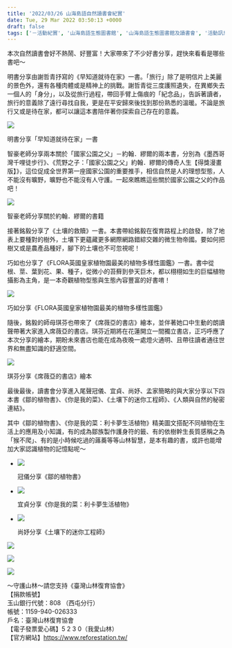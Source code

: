 ```yaml
---
title: '2022/03/26 山海島語自然讀書會紀實'
date: Tue, 29 Mar 2022 03:50:13 +0000
draft: false
tags: ['－活動紀實', '山海島語生態圖書館', '山海島語生態圖書館及讀書會', '活動訊息', '自然讀書會', '讀書會']
---
```


本次自然讀書會好不熱鬧、好豐富！大家帶來了不少好書分享，趕快來看看是哪些書吧～

明書分享由謝哲青抒寫的《早知道就待在家》一書。「旅行」除了是明信片上美麗的景色外，還有各種肉體或是精神上的挑戰。謝哲青從三度護照遺失，在異鄉失去一個人的「身分」，以及從旅行過程，帶回手臂上傷痕的「紀念品」，告訴著讀者，旅行的意義除了遠行尋找自我，更是在平安歸來後找到那份熟悉的溫暖。不論是旅行又或是待在家，都可以讓這本書陪伴著你探索自己存在的意義。

![](https://www.reforestation.tw/wp-content/uploads/2022/03/276124824_4924310840992482_4974597033163796311_n.jpg)

明書分享「早知道就待在家」一書

智豪老師分享兩本關於「國家公園之父」－約翰．繆爾的兩本書，分別為《墨西哥灣千哩徒步行》、《荒野之子：「國家公園之父」約翰．繆爾的傳奇人生【得獎漫畫版】》，這位促成全世界第一座國家公園的重要推手，相信自然是人的理想型態，人不能沒有曠野，曠野也不能沒有人守護。一起來瞧瞧這些關於國家公園之父的作品吧！

![](https://www.reforestation.tw/wp-content/uploads/2022/03/LINE_ALBUM_20220326自然讀書會_220328_13.jpg)

智豪老師分享關於約翰．繆爾的書籍

接著銘毅分享了《土壤的救贖》一書。本書帶給銘毅在復育路程上的啟發，除了地表上要種對的樹外，土壤下更蘊藏更多網際網路錯綜交雜的微生物帝國。要如何把樹又或是農產品種好，腳下的土壤也不可忽視呢！

巧如也分享了《FLORA英國皇家植物園最美的植物多樣性圖鑑》一書。書中從根、莖、葉到花、果、種子，從微小的苔蘚到參天巨木，都以栩栩如生的巨幅植物攝影為主角，是一本奇觀植物型態與生態內容豐富的好書唷！

![](https://www.reforestation.tw/wp-content/uploads/2022/03/LINE_ALBUM_20220326自然讀書會_220328_12.jpg)

巧如分享《FLORA英國皇家植物園最美的植物多樣性圖鑑》

隨後，銘毅的師母琪芬也帶來了《席薇亞的書店》繪本，並伴著她口中生動的朗讀聲帶著大家進入席薇亞的書店。琪芬近期將在花蓮開立一間獨立書店，正巧呼應了本次分享的繪本，期盼未來書店也能在成為夜晚一處燈火通明、且帶往讀者通往世界和無盡知識的舒適空間。

![](https://www.reforestation.tw/wp-content/uploads/2022/03/LINE_ALBUM_20220326自然讀書會_220328_7.jpg)

琪芬分享《席薇亞的書店》繪本

最後最後，讀書會分享進入尾聲冠儀、宜貞、尚妤、孟家簡略的與大家分享以下四本書《鄒的植物書》、《你是我的菜》、《土壤下的迷你工程師》、《人類與自然的秘密連結》。

其中《鄒的植物書》、《你是我的菜：利卡夢生活植物》精美圖文搭配不同植物在生活上的應用及小知識，有的成為鄒族製作護身符的籤、有的依樹幹生長質感稱之為「猴不爬」、有的是小時候吃過的蕗蕎等等山林智慧，是本有趣的書，或許也能增加大家認識植物的記憶點呢～

*   ![](https://www.reforestation.tw/wp-content/uploads/2022/03/276314613_4924310604325839_7543737631745609560_n.jpg)
    
    冠儀分享《鄒的植物書》
    
*   ![](https://www.reforestation.tw/wp-content/uploads/2022/03/LINE_ALBUM_20220326自然讀書會_220328_5.jpg)
    
    宜貞分享《你是我的菜：利卡夢生活植物》
    
*   ![](https://www.reforestation.tw/wp-content/uploads/2022/03/LINE_ALBUM_20220326自然讀書會_220328_9.jpg)
    
    尚妤分享《土壤下的迷你工程師》
    

![](https://www.reforestation.tw/wp-content/uploads/2022/03/276147670_4924323217657911_8905039152935593054_n.jpg)

![](https://www.reforestation.tw/wp-content/uploads/2022/03/276171204_4924323350991231_172735011272858648_n.jpg)

![](https://www.reforestation.tw/wp-content/uploads/2022/03/277253636_4924309960992570_8278725109595921372_n.jpg)

～守護山林～請您支持《臺灣山林復育協會》  
【捐款帳號】  
玉山銀行代號：808 （西屯分行）  
帳號：1159-940-026333  
戶名：臺灣山林復育協會  
【電子發票愛心碼】5 2 3 0（我愛山林）  
【官方網站】https://www.reforestation.tw/
